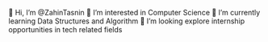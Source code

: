 👋 Hi, I’m @ZahinTasnin
👀 I’m interested in Computer Science
🌱 I’m currently learning Data Structures and Algorithm
💞️ I’m looking explore internship opportunities in tech related fields

<!---
ZahinTasnin/ZahinTasnin is a ✨ special ✨ repository because its `README.md` (this file) appears on your GitHub profile.
You can click the Preview link to take a look at your changes.
--->
